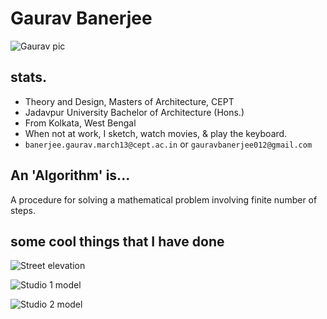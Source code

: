 # Gaurav Banerjee
![Gaurav pic](https://lh4.googleusercontent.com/AgLhQs2qWzKuR9VmzlJ6a0YUMC4uNZZVcni5kua_1uk0wHsF12GwKD8craRPrI6eaob8ZHHHyJc)

## stats.

* Theory and Design, Masters of Architecture, CEPT
* Jadavpur University Bachelor of Architecture (Hons.)
* From Kolkata, West Bengal
* When not at work, I sketch, watch movies, & play the keyboard.
* ```banerjee.gaurav.march13@cept.ac.in``` or ```gauravbanerjee012@gmail.com```

## An 'Algorithm' is...

A procedure for solving a mathematical problem involving finite number of steps.

## some cool things that I have done

![Street elevation](https://lh6.googleusercontent.com/kJPcfIsZviadEuX2r0C1RDAK6Urmu_NEQC_8llUzwYu6CsU4cX_ax1_mKFAW1zIYxiV63OKu5hg)

![Studio 1 model](https://lh3.googleusercontent.com/3iMoH5iY1CwUK3w2O7AamNVC-OAeP1--3S2iVtnXkr8E6zjV0WcL2h3Iu7tOIHcCqfWIlaygvP4)

![Studio 2 model](https://lh3.googleusercontent.com/52BbJpkBuMPgTcEBCYEIz4aQYaZeFEtZmTdsvETj9tblFXcNgvyZArhh4fOfvlKPqGeBO3ESdr8)
